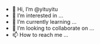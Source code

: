 - 👋 Hi, I’m @yituyitu
- 👀 I’m interested in ...
- 🌱 I’m currently learning ...
- 💞️ I’m looking to collaborate on ...
- 📫 How to reach me ...

<!---
yituyitu/yituyitu is a ✨ special ✨ repository because its `README.md` (this file) appears on your GitHub profile.
You can click the Preview link to take a look at your changes.
--->
